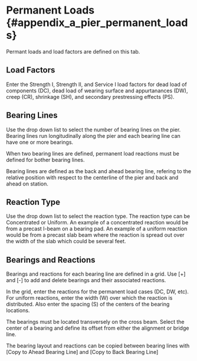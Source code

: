 Permanent Loads {#appendix_a_pier_permanent_loads}
============
Permant loads and load factors are defined on this tab.

Load Factors
------------
Enter the Strength I, Strength II, and Service I load factors for dead load of components (DC), dead load of wearing surface and appurtanances (DW), creep (CR), shrinkage (SH), and secondary prestressing effects (PS).

Bearing Lines
-------------
Use the drop down list to select the number of bearing lines on the pier. Bearing lines run longitudinally along the pier and each bearing line can have one or more bearings.

When two bearing lines are defined, permanent load reactions must be defined for bother bearing lines.

Bearing lines are defined as the back and ahead bearing line, refering to the relative position with respect to the centerline of the pier and back and ahead on station.

Reaction Type
--------------
Use the drop down list to select the reaction type. The reaction type can be Concentrated or Uniform. An example of a concentrated reaction would be from a precast I-beam on a bearing pad. An example of a uniform reaction would be from a precast slab beam where the reaction is spread out over the width of the slab which could be several feet.

Bearings and Reactions
----------------------
Bearings and reactions for each bearing line are defined in a grid. Use [+] and [-] to add and delete bearings and their associated reactions.

In the grid, enter the reactions for the permanent load cases (DC, DW, etc). For uniform reactions, enter the width (W) over which the reaction is distributed. Also enter the spacing (S) of the centers of the bearing locations.

The bearings must be located transversely on the cross beam. Select the center of a bearing and define its offset from either the alignment or bridge line.

The bearing layout and reactions can be copied between bearing lines with [Copy to Ahead Bearing Line] and [Copy to Back Bearing Line]